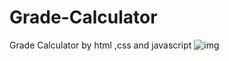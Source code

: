 # Grade-Calculator
Grade Calculator  by html ,css and javascript
![img](https://github.com/user-attachments/assets/3efdc7f6-124d-466d-a952-2567370938cd)
